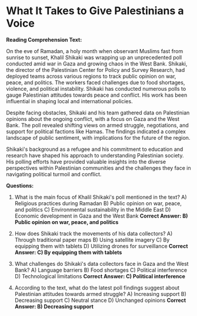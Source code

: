 # What It Takes to Give Palestinians a Voice

**Reading Comprehension Text:**

On the eve of Ramadan, a holy month when observant Muslims fast from sunrise to sunset, Khalil Shikaki was wrapping up an unprecedented poll conducted amid war in Gaza and growing chaos in the West Bank. Shikaki, the director of the Palestinian Center for Policy and Survey Research, had deployed teams across various regions to track public opinion on war, peace, and politics. The workers faced challenges due to food shortages, violence, and political instability. Shikaki has conducted numerous polls to gauge Palestinian attitudes towards peace and conflict. His work has been influential in shaping local and international policies.

Despite facing obstacles, Shikaki and his team gathered data on Palestinian opinions about the ongoing conflict, with a focus on Gaza and the West Bank. The poll revealed shifting views on armed struggle, negotiations, and support for political factions like Hamas. The findings indicated a complex landscape of public sentiment, with implications for the future of the region.

Shikaki's background as a refugee and his commitment to education and research have shaped his approach to understanding Palestinian society. His polling efforts have provided valuable insights into the diverse perspectives within Palestinian communities and the challenges they face in navigating political turmoil and conflict.

**Questions:**

1. What is the main focus of Khalil Shikaki's poll mentioned in the text?
   A) Religious practices during Ramadan
   B) Public opinion on war, peace, and politics
   C) Environmental sustainability in the Middle East
   D) Economic development in Gaza and the West Bank
   **Correct Answer: B) Public opinion on war, peace, and politics**

2. How does Shikaki track the movements of his data collectors?
   A) Through traditional paper maps
   B) Using satellite imagery
   C) By equipping them with tablets
   D) Utilizing drones for surveillance
   **Correct Answer: C) By equipping them with tablets**

3. What challenges do Shikaki's data collectors face in Gaza and the West Bank?
   A) Language barriers
   B) Food shortages
   C) Political interference
   D) Technological limitations
   **Correct Answer: C) Political interference**

4. According to the text, what do the latest poll findings suggest about Palestinian attitudes towards armed struggle?
   A) Increasing support
   B) Decreasing support
   C) Neutral stance
   D) Unchanged opinions
   **Correct Answer: B) Decreasing support**